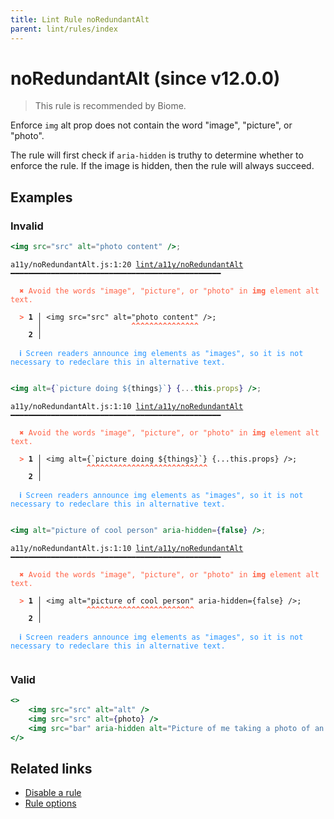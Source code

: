 ```yaml
---
title: Lint Rule noRedundantAlt
parent: lint/rules/index
---
```


# noRedundantAlt (since v12.0.0)

> This rule is recommended by Biome.

Enforce `img` alt prop does not contain the word "image", "picture", or "photo".

The rule will first check if `aria-hidden` is truthy to determine whether to enforce the rule. If the image is
hidden, then the rule will always succeed.

## Examples

### Invalid

```jsx
<img src="src" alt="photo content" />;
```

<pre class="language-text"><code class="language-text">a11y/noRedundantAlt.js:1:20 <a href="https://biomejs.dev/lint/rules/noRedundantAlt">lint/a11y/noRedundantAlt</a> ━━━━━━━━━━━━━━━━━━━━━━━━━━━━━━━━━━━━━━━━━━━━━━━

<strong><span style="color: Tomato;">  </span></strong><strong><span style="color: Tomato;">✖</span></strong> <span style="color: Tomato;">Avoid the words &quot;image&quot;, &quot;picture&quot;, or &quot;photo&quot; in </span><span style="color: Tomato;"><strong>img</strong></span><span style="color: Tomato;"> element alt text.</span>
  
<strong><span style="color: Tomato;">  </span></strong><strong><span style="color: Tomato;">&gt;</span></strong> <strong>1 │ </strong>&lt;img src=&quot;src&quot; alt=&quot;photo content&quot; /&gt;;
   <strong>   │ </strong>                   <strong><span style="color: Tomato;">^</span></strong><strong><span style="color: Tomato;">^</span></strong><strong><span style="color: Tomato;">^</span></strong><strong><span style="color: Tomato;">^</span></strong><strong><span style="color: Tomato;">^</span></strong><strong><span style="color: Tomato;">^</span></strong><strong><span style="color: Tomato;">^</span></strong><strong><span style="color: Tomato;">^</span></strong><strong><span style="color: Tomato;">^</span></strong><strong><span style="color: Tomato;">^</span></strong><strong><span style="color: Tomato;">^</span></strong><strong><span style="color: Tomato;">^</span></strong><strong><span style="color: Tomato;">^</span></strong><strong><span style="color: Tomato;">^</span></strong><strong><span style="color: Tomato;">^</span></strong>
    <strong>2 │ </strong>
  
<strong><span style="color: rgb(38, 148, 255);">  </span></strong><strong><span style="color: rgb(38, 148, 255);">ℹ</span></strong> <span style="color: rgb(38, 148, 255);">Screen readers announce img elements as &quot;images&quot;, so it is not necessary to redeclare this in alternative text.</span>
  
</code></pre>

```jsx
<img alt={`picture doing ${things}`} {...this.props} />;
```

<pre class="language-text"><code class="language-text">a11y/noRedundantAlt.js:1:10 <a href="https://biomejs.dev/lint/rules/noRedundantAlt">lint/a11y/noRedundantAlt</a> ━━━━━━━━━━━━━━━━━━━━━━━━━━━━━━━━━━━━━━━━━━━━━━━

<strong><span style="color: Tomato;">  </span></strong><strong><span style="color: Tomato;">✖</span></strong> <span style="color: Tomato;">Avoid the words &quot;image&quot;, &quot;picture&quot;, or &quot;photo&quot; in </span><span style="color: Tomato;"><strong>img</strong></span><span style="color: Tomato;"> element alt text.</span>
  
<strong><span style="color: Tomato;">  </span></strong><strong><span style="color: Tomato;">&gt;</span></strong> <strong>1 │ </strong>&lt;img alt={`picture doing ${things}`} {...this.props} /&gt;;
   <strong>   │ </strong>         <strong><span style="color: Tomato;">^</span></strong><strong><span style="color: Tomato;">^</span></strong><strong><span style="color: Tomato;">^</span></strong><strong><span style="color: Tomato;">^</span></strong><strong><span style="color: Tomato;">^</span></strong><strong><span style="color: Tomato;">^</span></strong><strong><span style="color: Tomato;">^</span></strong><strong><span style="color: Tomato;">^</span></strong><strong><span style="color: Tomato;">^</span></strong><strong><span style="color: Tomato;">^</span></strong><strong><span style="color: Tomato;">^</span></strong><strong><span style="color: Tomato;">^</span></strong><strong><span style="color: Tomato;">^</span></strong><strong><span style="color: Tomato;">^</span></strong><strong><span style="color: Tomato;">^</span></strong><strong><span style="color: Tomato;">^</span></strong><strong><span style="color: Tomato;">^</span></strong><strong><span style="color: Tomato;">^</span></strong><strong><span style="color: Tomato;">^</span></strong><strong><span style="color: Tomato;">^</span></strong><strong><span style="color: Tomato;">^</span></strong><strong><span style="color: Tomato;">^</span></strong><strong><span style="color: Tomato;">^</span></strong><strong><span style="color: Tomato;">^</span></strong><strong><span style="color: Tomato;">^</span></strong><strong><span style="color: Tomato;">^</span></strong><strong><span style="color: Tomato;">^</span></strong>
    <strong>2 │ </strong>
  
<strong><span style="color: rgb(38, 148, 255);">  </span></strong><strong><span style="color: rgb(38, 148, 255);">ℹ</span></strong> <span style="color: rgb(38, 148, 255);">Screen readers announce img elements as &quot;images&quot;, so it is not necessary to redeclare this in alternative text.</span>
  
</code></pre>

```jsx
<img alt="picture of cool person" aria-hidden={false} />;
```

<pre class="language-text"><code class="language-text">a11y/noRedundantAlt.js:1:10 <a href="https://biomejs.dev/lint/rules/noRedundantAlt">lint/a11y/noRedundantAlt</a> ━━━━━━━━━━━━━━━━━━━━━━━━━━━━━━━━━━━━━━━━━━━━━━━

<strong><span style="color: Tomato;">  </span></strong><strong><span style="color: Tomato;">✖</span></strong> <span style="color: Tomato;">Avoid the words &quot;image&quot;, &quot;picture&quot;, or &quot;photo&quot; in </span><span style="color: Tomato;"><strong>img</strong></span><span style="color: Tomato;"> element alt text.</span>
  
<strong><span style="color: Tomato;">  </span></strong><strong><span style="color: Tomato;">&gt;</span></strong> <strong>1 │ </strong>&lt;img alt=&quot;picture of cool person&quot; aria-hidden={false} /&gt;;
   <strong>   │ </strong>         <strong><span style="color: Tomato;">^</span></strong><strong><span style="color: Tomato;">^</span></strong><strong><span style="color: Tomato;">^</span></strong><strong><span style="color: Tomato;">^</span></strong><strong><span style="color: Tomato;">^</span></strong><strong><span style="color: Tomato;">^</span></strong><strong><span style="color: Tomato;">^</span></strong><strong><span style="color: Tomato;">^</span></strong><strong><span style="color: Tomato;">^</span></strong><strong><span style="color: Tomato;">^</span></strong><strong><span style="color: Tomato;">^</span></strong><strong><span style="color: Tomato;">^</span></strong><strong><span style="color: Tomato;">^</span></strong><strong><span style="color: Tomato;">^</span></strong><strong><span style="color: Tomato;">^</span></strong><strong><span style="color: Tomato;">^</span></strong><strong><span style="color: Tomato;">^</span></strong><strong><span style="color: Tomato;">^</span></strong><strong><span style="color: Tomato;">^</span></strong><strong><span style="color: Tomato;">^</span></strong><strong><span style="color: Tomato;">^</span></strong><strong><span style="color: Tomato;">^</span></strong><strong><span style="color: Tomato;">^</span></strong><strong><span style="color: Tomato;">^</span></strong>
    <strong>2 │ </strong>
  
<strong><span style="color: rgb(38, 148, 255);">  </span></strong><strong><span style="color: rgb(38, 148, 255);">ℹ</span></strong> <span style="color: rgb(38, 148, 255);">Screen readers announce img elements as &quot;images&quot;, so it is not necessary to redeclare this in alternative text.</span>
  
</code></pre>

### Valid

```jsx
<>
	<img src="src" alt="alt" />
	<img src="src" alt={photo} />
	<img src="bar" aria-hidden alt="Picture of me taking a photo of an image" />
</>
```

## Related links

- [Disable a rule](/linter/#disable-a-lint-rule)
- [Rule options](/linter/#rule-options)
